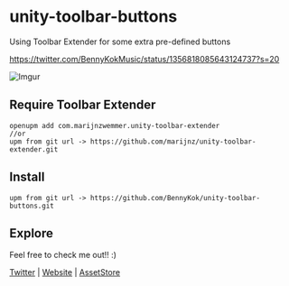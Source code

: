 # unity-toolbar-buttons

Using Toolbar Extender for some extra pre-defined buttons

https://twitter.com/BennyKokMusic/status/1356818085643124737?s=20

![Imgur](https://i.imgur.com/qfiGWKh.gif)

## Require Toolbar Extender
```
openupm add com.marijnzwemmer.unity-toolbar-extender
//or
upm from git url -> https://github.com/marijnz/unity-toolbar-extender.git
```

## Install

```
upm from git url -> https://github.com/BennyKok/unity-toolbar-buttons.git
```

## Explore
Feel free to check me out!! :)

[Twitter](https://twitter.com/BennyKokMusic) | [Website](https://bennykok.com) | [AssetStore](https://assetstore.unity.com/publishers/28510)
